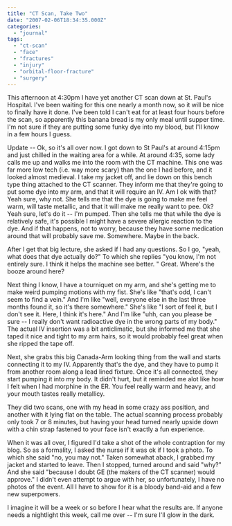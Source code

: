 ```yaml
---
title: "CT Scan, Take Two"
date: "2007-02-06T18:34:35.000Z"
categories: 
  - "journal"
tags: 
  - "ct-scan"
  - "face"
  - "fractures"
  - "injury"
  - "orbital-floor-fracture"
  - "surgery"
---
```


This afternoon at 4:30pm I have yet another CT scan down at St. Paul's Hospital. I've been waiting for this one nearly a month now, so it will be nice to finally have it done. I've been told I can't eat for at least four hours before the scan, so apparently this banana bread is my only meal until supper time. I'm not sure if they are putting some funky dye into my blood, but I'll know in a few hours I guess.

Update -- Ok, so it's all over now. I got down to St Paul's at around 4:15pm and just chilled in the waiting area for a while. At around 4:35, some lady calls me up and walks me into the room with the CT machine. This one was far more low tech (i.e. way more scary) than the one I had before, and it looked almost medieval. I take my jacket off, and lie down on this bench type thing attached to the CT scanner. They inform me that they're going to put some dye into my arm, and that it will require an IV. Am I ok with that? Yeah sure, why not. She tells me that the dye is going to make me feel warm, will taste metallic, and that it will make me really want to pee. Ok? Yeah sure, let's do it -- I'm pumped. Then she tells me that while the dye is relatively safe, it's possible I might have a severe allergic reaction to the dye. And if that happens, not to worry, because they have some medication around that will probably save me. Somewhere. Maybe in the back.

After I get that big lecture, she asked if I had any questions. So I go, "yeah, what does that dye actually do?" To which she replies "you know, I'm not entirely sure. I think it helps the machine see better. " Great. Where's the booze around here?

Next thing I know, I have a tourniquet on my arm, and she's getting me to make weird pumping motions with my fist. She's like "that's odd, I can't seem to find a vein." And I'm like "well, everyone else in the last three months found it, so it's there somewhere." She's like "I sort of feel it, but I don't see it. Here, I think it's here." And I'm like "uhh, can you please be sure -- I really don't want radioactive dye in the wrong parts of my body." The actual IV insertion was a bit anticlimatic, but she informed me that she taped it nice and tight to my arm hairs, so it would probably feel great when she ripped the tape off.

Next, she grabs this big Canada-Arm looking thing from the wall and starts connecting it to my IV. Apparently that's the dye, and they have to pump it from another room along a lead lined fixture. Once it's all connected, they start pumping it into my body. It didn't hurt, but it reminded me alot like how I felt when I had morphine in the ER. You feel really warm and heavy, and your mouth tastes really metallicy.

They did two scans, one with my head in some crazy ass position, and another with it lying flat on the table. The actual scanning process probably only took 7 or 8 minutes, but having your head turned nearly upside down with a chin strap fastened to your face isn't exactly a fun experience.

When it was all over, I figured I'd take a shot of the whole contraption for my blog. So as a formality, I asked the nurse if it was ok if I took a photo. To which she said "no, you may not." Taken somewhat aback, I grabbed my jacket and started to leave. Then I stopped, turned around and said "why?" And she said "because I doubt GE (the makers of the CT scanner) would approve." I didn't even attempt to argue with her, so unfortunately, I have no photos of the event. All I have to show for it is a bloody band-aid and a few new superpowers.

I imagine it will be a week or so before I hear what the results are. If anyone needs a nightlight this week, call me over -- I'm sure I'll glow in the dark.
